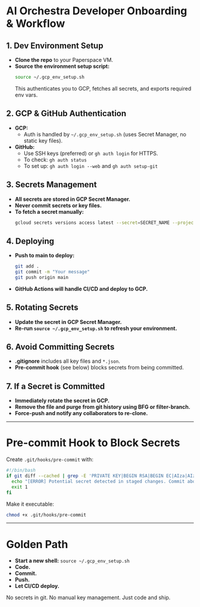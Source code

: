 # AI Orchestra Developer Onboarding & Workflow

## 1. Dev Environment Setup

- **Clone the repo** to your Paperspace VM.
- **Source the environment setup script:**
  ```bash
  source ~/.gcp_env_setup.sh
  ```
  This authenticates you to GCP, fetches all secrets, and exports required env vars.

## 2. GCP & GitHub Authentication

- **GCP:**
  - Auth is handled by `~/.gcp_env_setup.sh` (uses Secret Manager, no static key files).
- **GitHub:**
  - Use SSH keys (preferred) or `gh auth login` for HTTPS.
  - To check: `gh auth status`
  - To set up: `gh auth login --web` and `gh auth setup-git`

## 3. Secrets Management

- **All secrets are stored in GCP Secret Manager.**
- **Never commit secrets or key files.**
- **To fetch a secret manually:**
  ```bash
  gcloud secrets versions access latest --secret=SECRET_NAME --project=cherry-ai-project
  ```

## 4. Deploying

- **Push to main to deploy:**
  ```bash
  git add .
  git commit -m "Your message"
  git push origin main
  ```
- **GitHub Actions will handle CI/CD and deploy to GCP.**

## 5. Rotating Secrets

- **Update the secret in GCP Secret Manager.**
- **Re-run `source ~/.gcp_env_setup.sh` to refresh your environment.**

## 6. Avoid Committing Secrets

- **.gitignore** includes all key files and `*.json`.
- **Pre-commit hook** (see below) blocks secrets from being committed.

## 7. If a Secret is Committed

- **Immediately rotate the secret in GCP.**
- **Remove the file and purge from git history using BFG or filter-branch.**
- **Force-push and notify any collaborators to re-clone.**

---

# Pre-commit Hook to Block Secrets

Create `.git/hooks/pre-commit` with:

```bash
#!/bin/bash
if git diff --cached | grep -E 'PRIVATE KEY|BEGIN RSA|BEGIN EC|AIza|AIzaSy|gho_|ghp_|sk_live_|sk_test_|project-admin-key|secret-management-key'; then
  echo "[ERROR] Potential secret detected in staged changes. Commit aborted."
  exit 1
fi
```

Make it executable:

```bash
chmod +x .git/hooks/pre-commit
```

---

# Golden Path

- **Start a new shell:** `source ~/.gcp_env_setup.sh`
- **Code.**
- **Commit.**
- **Push.**
- **Let CI/CD deploy.**

No secrets in git. No manual key management. Just code and ship.
